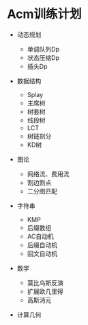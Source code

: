 # Acm训练计划

- 动态规划
    - 单调队列Dp
    - 状态压缩Dp
    - 插头Dp

- 数据结构
    - Splay
    - 主席树
    - 树套树
    - 线段树
    - LCT
    - 树链剖分
    - KD树
   
- 图论
    - 网络流、费用流
    - 割边割点
    - 二分图匹配

- 字符串
    - KMP
    - 后缀数组
    - AC自动机
    - 后缀自动机
    - 回文自动机

- 数学
    - 莫比乌斯反演
    - 扩展欧几里得
    - 高斯消元

- 计算几何
